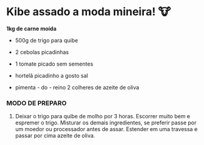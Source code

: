 # Kibe assado a moda mineira! :cow:



**1kg de carne moída**

- 500g de trigo para quibe

- 2 cebolas picadinhas
- 1 tomate picado sem sementes
- hortelã picadinho a gosto
  sal
- pimenta - do - reino
  2 colheres de azeite de oliva

### MODO DE PREPARO

1. Deixar o trigo para quibe de molho por 3 horas. Escorrer muito bem e espremer o trigo. Misturar os demais ingredientes, se preferir passe por um moedor ou processador antes de assar. Estender em uma travessa e passar por cima azeite de oliva.